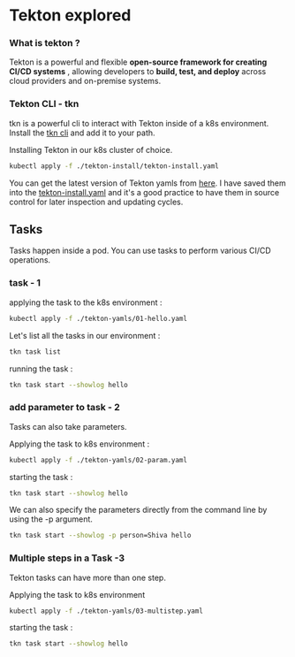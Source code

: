 # Tekton explored

### What is tekton ?

Tekton is a powerful and flexible **open-source framework for creating CI/CD systems** , allowing developers to **build, test, and deploy** across cloud providers and on-premise systems.

### Tekton CLI - tkn

tkn is a powerful cli to interact with Tekton inside of a k8s environment. Install the [tkn cli](https://github.com/tektoncd/cli) and add it to your path.

Installing Tekton in our k8s cluster of choice.

```bash
kubectl apply -f ./tekton-install/tekton-install.yaml
```

You can get the latest version of Tekton yamls from [here](https://storage.googleapis.com/tekton-releases/pipeline/latest/release.yaml). I have saved them into the [tekton-install.yaml](./tekton-install/tekton-install.yaml) and it's a good practice to have them in source control for later inspection and updating cycles.

## Tasks

Tasks happen inside a pod. You can use tasks to perform various CI/CD operations.

### task - 1

applying the task to the k8s environment :

```bash
kubectl apply -f ./tekton-yamls/01-hello.yaml
```

Let's list all the tasks in our environment :

```bash
tkn task list
```

running the task :

```bash
tkn task start --showlog hello
```

### add parameter to task - 2

Tasks can also take parameters.

Applying the task to k8s environment :

```bash
kubectl apply -f ./tekton-yamls/02-param.yaml
```

starting the task :

```bash
tkn task start --showlog hello
```

We can also specify the parameters directly from the command line by using the -p argument.

```bash
tkn task start --showlog -p person=Shiva hello
```

### Multiple steps in a Task -3

Tekton tasks can have more than one step.

Applying the task to k8s environment

```bash
kubectl apply -f ./tekton-yamls/03-multistep.yaml
```

starting the task :

```bash
tkn task start --showlog hello
```
